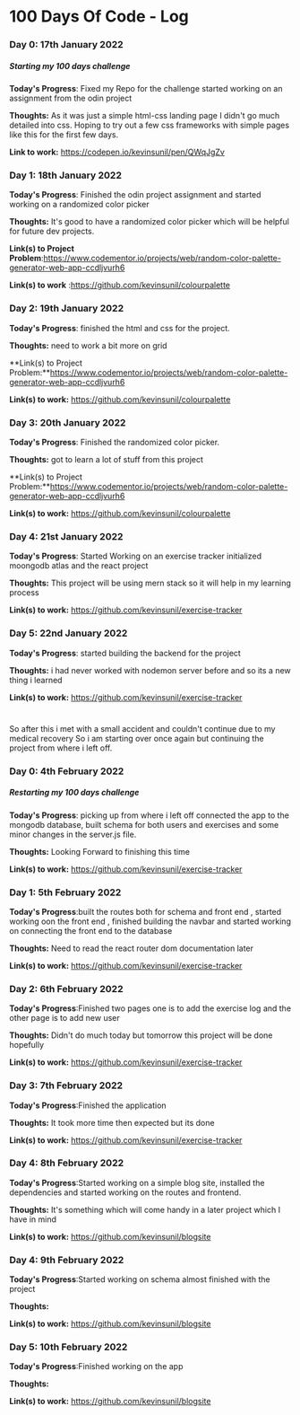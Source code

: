 # 100 Days Of Code - Log

### Day 0: 17th January 2022
##### Starting my 100 days challenge

**Today's Progress**: Fixed my Repo for the challenge started working on an assignment from the odin project

**Thoughts:** As it was just a simple html-css landing page I didn't go much detailed into css. Hoping to try out a few css frameworks with simple pages like this for the first few days. 

**Link to work:** https://codepen.io/kevinsunil/pen/QWqJgZv

### Day 1: 18th January 2022 

**Today's Progress**: Finished the odin project assignment and started working on a randomized color picker

**Thoughts:** It's good to have a randomized color picker which will be helpful for future dev projects.

**Link(s) to Project Problem**:https://www.codementor.io/projects/web/random-color-palette-generator-web-app-ccdljvurh6

**Link(s) to work** :https://github.com/kevinsunil/colourpalette

### Day 2: 19th January 2022 

**Today's Progress**: finished  the html and css for the project.

**Thoughts:** need to work a bit more on grid

**Link(s) to Project Problem:**https://www.codementor.io/projects/web/random-color-palette-generator-web-app-ccdljvurh6

**Link(s) to work:** https://github.com/kevinsunil/colourpalette
 
### Day 3: 20th January 2022 

**Today's Progress**: Finished the  randomized color picker.

**Thoughts:** got to learn a lot of stuff from this project 

**Link(s) to Project Problem:**https://www.codementor.io/projects/web/random-color-palette-generator-web-app-ccdljvurh6

**Link(s) to work:** https://github.com/kevinsunil/colourpalette

### Day 4: 21st January 2022 

**Today's Progress**: Started Working on an exercise tracker initialized moongodb atlas and the react project

**Thoughts:** This project will be using mern stack so it will help in my learning process

**Link(s) to work:** https://github.com/kevinsunil/exercise-tracker

### Day 5: 22nd January 2022 

**Today's Progress**: started building the backend for the project 

**Thoughts:** i had never worked with nodemon server before and so its a new thing i learned

**Link(s) to work:** https://github.com/kevinsunil/exercise-tracker

#
So after this i met with a small accident and couldn't continue due to my medical recovery So i am starting over once again but continuing the project from where i left off.

### Day 0: 4th February 2022
##### Restarting my 100 days challenge

**Today's Progress**: picking up from where i left off connected the app to the mongodb database, built schema for both users and exercises and some minor changes in the server.js file.

**Thoughts:** Looking Forward to finishing this time

**Link(s) to work:** https://github.com/kevinsunil/exercise-tracker

### Day 1: 5th February 2022

**Today's Progress**:built the routes both for schema and front end , started working oon the front end , finished building the navbar and started working on connecting the front end to the  database

**Thoughts:** Need to read the react router dom documentation later

**Link(s) to work:** https://github.com/kevinsunil/exercise-tracker

### Day 2: 6th February 2022

**Today's Progress**:Finished two pages one is to add the exercise log and the other page is to add new user

**Thoughts:** Didn't do much today but tomorrow this project will be done hopefully

**Link(s) to work:** https://github.com/kevinsunil/exercise-tracker

### Day 3: 7th February 2022

**Today's Progress**:Finished the application 

**Thoughts:** It took more time then expected but its done

**Link(s) to work:** https://github.com/kevinsunil/exercise-tracker

### Day 4: 8th February 2022

**Today's Progress**:Started working on a simple blog site, installed the dependencies and started working on the routes and frontend.

**Thoughts:** It's something which will come handy in a later project which I have in mind

**Link(s) to work:** https://github.com/kevinsunil/blogsite


### Day 4: 9th February 2022

**Today's Progress**:Started working on schema almost finished with the project

**Thoughts:** 

**Link(s) to work:** https://github.com/kevinsunil/blogsite

### Day 5: 10th February 2022

**Today's Progress**:Finished working on the app

**Thoughts:** 

**Link(s) to work:** https://github.com/kevinsunil/blogsite
